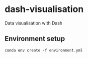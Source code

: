 # dash-visualisation
Data visualisation with Dash

## Environment setup
```
conda env create -f environment.yml
```
